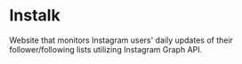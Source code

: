 # Instalk

Website that monitors Instagram users' daily updates of their follower/following lists utilizing Instagram Graph API.
